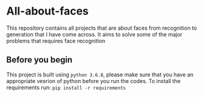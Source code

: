 # All-about-faces
This repository contains all projects that are about faces from recognition to generation that I have come across. It aims to solve some of the major problems that requires face recognition

## Before you begin
This project is built using `python 3.6.8`, please make sure that you have an appropriate vesrion of python before you run the codes.
To install the requirements run:
`pip install -r requirements`
